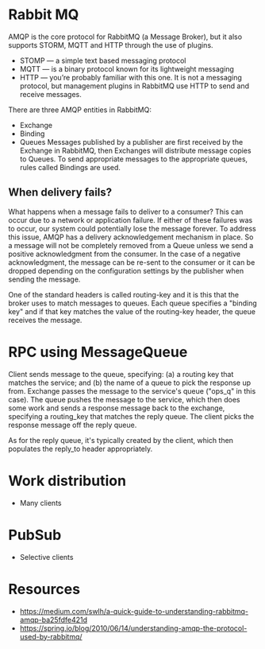 # Rabbit MQ
AMQP is the core protocol for RabbitMQ (a Message Broker), but it also supports STORM, MQTT and HTTP through the use of plugins.
- STOMP — a simple text based messaging protocol
- MQTT — is a binary protocol known for its lightweight messaging
- HTTP — you’re probably familiar with this one. It is not a messaging protocol, but management plugins in RabbitMQ use HTTP to send and receive messages.


There are three AMQP entities in RabbitMQ:
- Exchange
- Binding
- Queues
Messages published by a publisher are first received by the Exchange in RabbitMQ, then Exchanges will distribute message copies to Queues. To send appropriate messages to the appropriate queues, rules called Bindings are used.


## When delivery fails?
What happens when a message fails to deliver to a consumer? This can occur due to a network or application failure. If either of these failures was to occur, our system could potentially lose the message forever.
To address this issue, AMQP has a delivery acknowledgement mechanism in place. So a message will not be completely removed from a Queue unless we send a positive acknowledgment from the consumer. In the case of a negative acknowledgment, the message can be re-sent to the consumer or it can be dropped depending on the configuration settings by the publisher when sending the message.


One of the standard headers is called routing-key and it is this that the broker uses to match messages to queues. Each queue specifies a "binding key" and if that key matches the value of the routing-key header, the queue receives the message.

# RPC using MessageQueue
Client sends message to the queue, specifying: (a) a routing key that matches the service; and (b) the name of a queue to pick the response up from.
Exchange passes the message to the service's queue ("ops_q" in this case).
The queue pushes the message to the service, which then does some work and sends a response message back to the exchange, specifying a routing_key that matches the reply queue.
The client picks the response message off the reply queue.

As for the reply queue, it's typically created by the client, which then populates the reply_to header appropriately.

# Work distribution
- Many clients

# PubSub
- Selective clients


# Resources
- https://medium.com/swlh/a-quick-guide-to-understanding-rabbitmq-amqp-ba25fdfe421d
- https://spring.io/blog/2010/06/14/understanding-amqp-the-protocol-used-by-rabbitmq/
